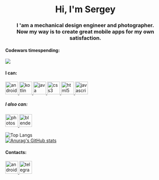 <h1 align="center">Hi, I'm Sergey</h1>
<h3 align="center">I 'am a mechanical design engineer and photographer. <br/> Now my way is to create great mobile apps for my own satisfaction.</h3>

<h4 align="left">Codewars timespending:</h4>
<img src="https://www.codewars.com/users/Sutemi67/badges/small" >

<h4 align="left">I can:</h4>

<!---
картинки с сайта icons8 вставлять через кнопку скачать, там будет ссылка на png файл
-->
<p align="left"> 
  <a href="https://developer.android.com" target="_blank" rel="noreferrer"> <img src="https://img.icons8.com/color/96/android-os.png" alt="android" width="40" height="40"/> </a>
  <a href="https://kotlinlang.org" target="_blank" rel="noreferrer"> <img src="https://img.icons8.com/color/96/kotlin.png" alt="kotlin" width="40" height="40"/> </a>
  <a href="https://www.java.com" target="_blank" rel="noreferrer"> <img src="https://img.icons8.com/color/96/java-coffee-cup-logo--v1.png" alt="java" width="40" height="40"/> </a>
  <a href="https://www.w3schools.com/css/" target="_blank" rel="noreferrer"> <img src="https://img.icons8.com/color/96/css3.png" alt="css3" width="40" height="40"/> 
  </a> <a href="https://www.w3.org/html/" target="_blank" rel="noreferrer"> <img src="https://img.icons8.com/color/96/html-5--v1.png" alt="html5" width="40" height="40"/> </a>
  <a href="https://developer.mozilla.org/en-US/docs/Web/JavaScript" target="_blank" rel="noreferrer"> <img src="https://img.icons8.com/color/96/javascript--v1.png" alt="javascript" width="40" height="40"/> </a>
  <h5 align="left">I also can:</h5>
  <a href="https://www.photoshop.com/en" target="_blank" rel="noreferrer"> <img src="https://img.icons8.com/color/96/adobe-photoshop--v1.png" alt="photoshop" width="40" height="40"/> </a>
  <a href="https://www.blender.org/" target="_blank" rel="noreferrer"> <img src="https://img.icons8.com/color/96/blender-3d.png" alt="blender" width="40" height="40"/> </a>
</p>

![Top Langs](https://github-readme-stats.vercel.app/api/top-langs/?username=sutemi67&layout=compact&size_weight=0.5&count_weight=0.5)<br>
[![Anurag's GitHub stats](https://github-readme-stats.vercel.app/api?username=sutemi67&show_icons=true)](https://github.com/sutemi67/github-readme-stats)

<h4 align="left">Contacts:</h4>
<p align="left"> <a href="mailto:sutemi67@gmail.com" target="_blank"> <img src="https://img.icons8.com/color/48/gmail--v1.png"  alt="android" width="40" height="40"/> </a><a href="https://t.me/Sutemi67" target="_blank" rel="noreferrer"> <img width="40" height="40" src="https://img.icons8.com/color/48/telegram-app--v1.png" alt="telegram-app--v1"/>


